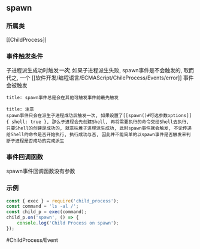 ## spawn
### 所属类
[[ChildProcess]]

### 事件触发条件
子进程派生成功时触发***一次***, 如果子进程派生失败, spawn事件是不会触发的, 取而代之, 一个 [[软件开发/编程语言/ECMAScript/ChileProcess/Events/error]] 事件会被触发

```ad-info
title: spawn事件总是会在其他可触发事件前最先触发
```

```ad-warning
title: 注意
spawn事件只会在派生子进程成功后触发一次, 如果设置了[[spawn()#可选参数options]] { shell: true }, 那么子进程会先创建Shell, 再将需要执行的命令交给Shell去执行, 只要Shell的创建是成功的, 就意味着子进程派生成功, 此时spawn事件就会触发, 不论传递给Shell的命令是否开始执行, 执行成功与否, 因此并不能简单的以spawn事件是否触发来判断子进程是否成功的完成派生
```

### 事件回调函数
spawn事件回调函数没有参数

### 示例
```javascript
const { exec } = require('child_process');
const command = 'ls -al /';
const child_p = exec(command);
child_p.on('spawn', () => {
    console.log('Child Process on spawn');
});
```

#ChildProcess/Event 